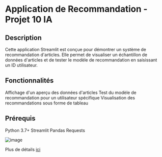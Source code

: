 # Application de Recommandation - Projet 10 IA
## Description
Cette application Streamlit est conçue pour démontrer un système de recommandation d'articles. Elle permet de visualiser un échantillon de données d'articles et de tester le modèle de recommandation en saisissant un ID utilisateur.
## Fonctionnalités
Affichage d'un aperçu des données d'articles
Test du modèle de recommandation pour un utilisateur spécifique
Visualisation des recommandations sous forme de tableau
## Prérequis
Python 3.7+
Streamlit
Pandas
Requests

![image](/Capture1.png)


Plus de détails [ici](/Rapacki_Julien_3_presentation_122024.pdf)